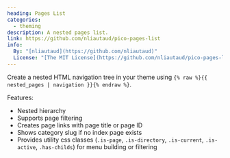 ```yaml
---
heading: Pages List
categories:
  - theming
description: A nested pages list.
link: https://github.com/nliautaud/pico-pages-list
info:
  By: "[nliautaud](https://github.com/nliautaud)"
  License: "[The MIT License](https://github.com/nliautaud/pico-pages-list/blob/master/LICENCE.md)"
---
```


Create a nested HTML navigation tree in your theme using `{% raw %}{{ nested_pages | navigation }}{% endraw %}`.

Features:
- Nested hierarchy
- Supports page filtering
- Creates page links with page title or page ID
- Shows category slug if no index page exists
- Provides utility css classes (`.is-page`, `.is-directory`, `.is-current`, `.is-active`, `.has-childs`) for menu building or filtering
